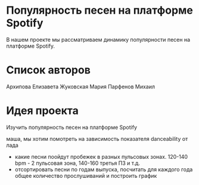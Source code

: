 # Популярность песен на платформе Spotify
В нашем проекте мы рассматриваем динамику популярности песен на платформе Spotify.

# Список авторов
Архипова Елизавета 
Жуковская Мария 
Парфенов Михаил

# Идея проекта 
Изучить популярность песен на платформе Spotify


маша, мы хотим помотреть на зависимость показателя danceability от лада 
+ какие песни поойдут пробежек в разных пульсовых зонах. 120-140 bpm - 2 пульсовая зона,  140-160 третья ПЗ и т.д.
+ отсортировать песни по годам выпуска, посчитать для каждого года общее количество прослушиваний и построить график
 
